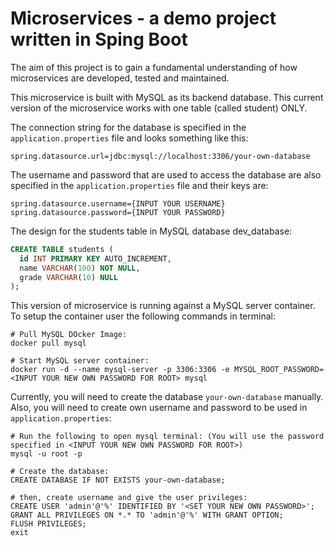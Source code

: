 # Microservices - a demo project written in Sping Boot
The aim of this project is to gain a fundamental understanding of how microservices are developed, tested and maintained.

This microservice is built with MySQL as its backend database. This current version of the microservice works with one table (called student) ONLY.

The connection string for the database is specified in the `application.properties` file and looks something like this:
```
spring.datasource.url=jdbc:mysql://localhost:3306/your-own-database
```

The username and password that are used to access the database are also specified in the `application.properties` file and their keys are:
```
spring.datasource.username={INPUT YOUR USERNAME}
spring.datasource.password={INPUT YOUR PASSWORD}
```

The design for the students table in MySQL database dev_database:
```sql
CREATE TABLE students (
  id INT PRIMARY KEY AUTO_INCREMENT,
  name VARCHAR(100) NOT NULL,
  grade VARCHAR(10) NULL
);
```

This version of microservice is running against a MySQL server container. To setup the container user the following commands in terminal:

```t
# Pull MySQL DOcker Image:
docker pull mysql

# Start MySQL server container:
docker run -d --name mysql-server -p 3306:3306 -e MYSQL_ROOT_PASSWORD=<INPUT YOUR NEW OWN PASSWORD FOR ROOT> mysql
```

Currently, you will need to create the database `your-own-database` manually. Also, you will need to create own username and password to be used in `application.properties`:

```t
# Run the following to open mysql terminal: (You will use the password specified in <INPUT YOUR NEW OWN PASSWORD FOR ROOT>)
mysql -u root -p

# Create the database:
CREATE DATABASE IF NOT EXISTS your-own-database;

# then, create username and give the user privileges:
CREATE USER 'admin'@'%' IDENTIFIED BY '<SET YOUR NEW OWN PASSWORD>';
GRANT ALL PRIVILEGES ON *.* TO 'admin'@'%' WITH GRANT OPTION;
FLUSH PRIVILEGES;
exit
```
